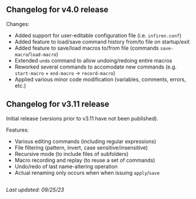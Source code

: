 ## Changelog for v4.0 release

Changes:

- Added support for user-editable configuration file (i.e. `infiren.conf`)
- Added feature to load/save command history from/to file on startup/exit
- Added feature to save/load macros to/from file (commands `save-macro`/`load-macro`)
- Extended `undo` command to allow undoing/redoing entire macros
- Reworked several commands to accomodate new commands (e.g. `start-macro` + `end-macro` -> `record-macro`)
- Applied various minor code modification (variables, comments, errors, etc.)

## Changelog for v3.11 release

Initial release (versions prior to v3.11 have not been published).

Features:
- Various editing commands (including regular expressions)
- File filtering (pattern, invert, case sensitive/insensitive)
- Recursive mode (to include files of subfolders)
- Macro recording and replay (to reuse a set of commands)
- Undo/redo of last name-altering operation
- Actual renaming only occurs when when issuing `apply`/`save`

##

_Last updated: 09/25/23_
